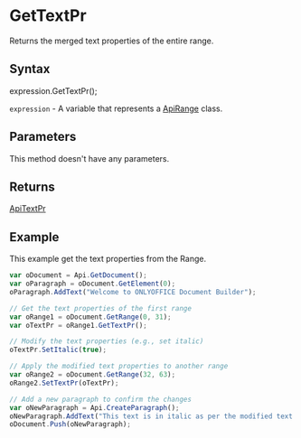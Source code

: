 # GetTextPr

Returns the merged text properties of the entire range.

## Syntax

expression.GetTextPr();

`expression` - A variable that represents a [ApiRange](../ApiRange.md) class.

## Parameters

This method doesn't have any parameters.

## Returns

[ApiTextPr](../../ApiTextPr/ApiTextPr.md)

## Example

This example get the text properties from the Range.

```javascript
var oDocument = Api.GetDocument();
var oParagraph = oDocument.GetElement(0);
oParagraph.AddText("Welcome to ONLYOFFICE Document Builder");

// Get the text properties of the first range
var oRange1 = oDocument.GetRange(0, 31);
var oTextPr = oRange1.GetTextPr();

// Modify the text properties (e.g., set italic)
oTextPr.SetItalic(true);

// Apply the modified text properties to another range
var oRange2 = oDocument.GetRange(32, 63);
oRange2.SetTextPr(oTextPr);

// Add a new paragraph to confirm the changes
var oNewParagraph = Api.CreateParagraph();
oNewParagraph.AddText("This text is in italic as per the modified text properties.");
oDocument.Push(oNewParagraph);

```
